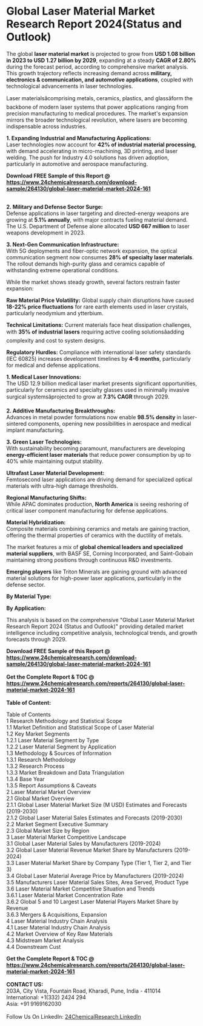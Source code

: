 <h1>Global Laser Material Market Research Report 2024(Status and Outlook)</h1><p>The global <strong>laser material market</strong> is projected to grow from <strong>USD 1.08 billion in 2023 to USD 1.27 billion by 2029</strong>, expanding at a steady <strong>CAGR of 2.80%</strong> during the forecast period, according to comprehensive market analysis. This growth trajectory reflects increasing demand across <strong>military, electronics &amp; communication, and automotive applications</strong>, coupled with technological advancements in laser technologies.</p><p>Laser materialsâcomprising metals, ceramics, plastics, and glassâform the backbone of modern laser systems that power applications ranging from precision manufacturing to medical procedures. The market's expansion mirrors the broader technological revolution, where lasers are becoming indispensable across industries.</p><p><strong>1. Expanding Industrial and Manufacturing Applications:</strong><br>
Laser technologies now account for <strong>42% of industrial material processing</strong>, with demand accelerating in micro-machining, 3D printing, and laser welding. The push for Industry 4.0 solutions has driven adoption, particularly in automotive and aerospace manufacturing.</p><div><b>Download FREE Sample of this Report @ 
            <a href="https://www.24chemicalresearch.com/download-sample/264130/global-laser-material-market-2024-161">
            https://www.24chemicalresearch.com/download-sample/264130/global-laser-material-market-2024-161</a></b></div><br><p><strong>2. Military and Defense Sector Surge:</strong><br>
Defense applications in laser targeting and directed-energy weapons are growing at <strong>5.1% annually</strong>, with major contracts fueling material demand. The U.S. Department of Defense alone allocated <strong>USD 667 million</strong> to laser weapons development in 2023.</p><p><strong>3. Next-Gen Communication Infrastructure:</strong><br>
With 5G deployments and fiber-optic network expansion, the optical communication segment now consumes <strong>28% of specialty laser materials</strong>. The rollout demands high-purity glass and ceramics capable of withstanding extreme operational conditions.</p><p>While the market shows steady growth, several factors restrain faster expansion:</p><p><strong>Raw Material Price Volatility:</strong> Global supply chain disruptions have caused <strong>18-22% price fluctuations</strong> for rare earth elements used in laser crystals, particularly neodymium and ytterbium.</p><p><strong>Technical Limitations:</strong> Current materials face heat dissipation challenges, with <strong>35% of industrial lasers</strong> requiring active cooling solutionsâadding complexity and cost to system designs.</p><p><strong>Regulatory Hurdles:</strong> Compliance with international laser safety standards (IEC 60825) increases development timelines by <strong>4-6 months</strong>, particularly for medical and defense applications.</p><p><strong>1. Medical Laser Innovations:</strong><br>
The USD 12.9 billion medical laser market presents significant opportunities, particularly for ceramics and specialty glasses used in minimally invasive surgical systemsâprojected to grow at <strong>7.3% CAGR</strong> through 2029.</p><p><strong>2. Additive Manufacturing Breakthroughs:</strong><br>
Advances in metal powder formulations now enable <strong>98.5% density</strong> in laser-sintered components, opening new possibilities in aerospace and medical implant manufacturing.</p><p><strong>3. Green Laser Technologies:</strong><br>
With sustainability becoming paramount, manufacturers are developing <strong>energy-efficient laser materials</strong> that reduce power consumption by up to 40% while maintaining output stability.</p><p><strong>Ultrafast Laser Material Development:</strong><br>
    Femtosecond laser applications are driving demand for specialized optical materials with ultra-high damage thresholds.</p><p><strong>Regional Manufacturing Shifts:</strong><br>
    While APAC dominates production, <strong>North America</strong> is seeing reshoring of critical laser component manufacturing for defense applications.</p><p><strong>Material Hybridization:</strong><br>
    Composite materials combining ceramics and metals are gaining traction, offering the thermal properties of ceramics with the ductility of metals.</p><p>The market features a mix of <strong>global chemical leaders and specialized material suppliers</strong>, with BASF SE, Corning Incorporated, and Saint-Gobain maintaining strong positions through continuous R&amp;D investments.</p><p><strong>Emerging players</strong> like Triton Minerals are gaining ground with advanced material solutions for high-power laser applications, particularly in the defense sector.</p><p><strong>By Material Type:</strong></p><p><strong>By Application:</strong></p><p>This analysis is based on the comprehensive "Global Laser Material Market Research Report 2024 (Status and Outlook)" providing detailed market intelligence including competitive analysis, technological trends, and growth forecasts through 2029.</p><div><b>Download FREE Sample of this Report @ 
            <a href="https://www.24chemicalresearch.com/download-sample/264130/global-laser-material-market-2024-161">
            https://www.24chemicalresearch.com/download-sample/264130/global-laser-material-market-2024-161</a></b></div><br><div><b>Get the Complete Report & TOC @ 
            <a href="https://www.24chemicalresearch.com/reports/264130/global-laser-material-market-2024-161">
            https://www.24chemicalresearch.com/reports/264130/global-laser-material-market-2024-161</a></b></div><br>
            <b>Table of Content:</b><p>Table of Contents<br />
1 Research Methodology and Statistical Scope<br />
1.1 Market Definition and Statistical Scope of Laser Material<br />
1.2 Key Market Segments<br />
1.2.1 Laser Material Segment by Type<br />
1.2.2 Laser Material Segment by Application<br />
1.3 Methodology & Sources of Information<br />
1.3.1 Research Methodology<br />
1.3.2 Research Process<br />
1.3.3 Market Breakdown and Data Triangulation<br />
1.3.4 Base Year<br />
1.3.5 Report Assumptions & Caveats<br />
2 Laser Material Market Overview<br />
2.1 Global Market Overview<br />
2.1.1 Global Laser Material Market Size (M USD) Estimates and Forecasts (2019-2030)<br />
2.1.2 Global Laser Material Sales Estimates and Forecasts (2019-2030)<br />
2.2 Market Segment Executive Summary<br />
2.3 Global Market Size by Region<br />
3 Laser Material Market Competitive Landscape<br />
3.1 Global Laser Material Sales by Manufacturers (2019-2024)<br />
3.2 Global Laser Material Revenue Market Share by Manufacturers (2019-2024)<br />
3.3 Laser Material Market Share by Company Type (Tier 1, Tier 2, and Tier 3)<br />
3.4 Global Laser Material Average Price by Manufacturers (2019-2024)<br />
3.5 Manufacturers Laser Material Sales Sites, Area Served, Product Type<br />
3.6 Laser Material Market Competitive Situation and Trends<br />
3.6.1 Laser Material Market Concentration Rate<br />
3.6.2 Global 5 and 10 Largest Laser Material Players Market Share by Revenue<br />
3.6.3 Mergers & Acquisitions, Expansion<br />
4 Laser Material Industry Chain Analysis<br />
4.1 Laser Material Industry Chain Analysis<br />
4.2 Market Overview of Key Raw Materials<br />
4.3 Midstream Market Analysis<br />
4.4 Downstream Cust</p><div><b>Get the Complete Report & TOC @ 
            <a href="https://www.24chemicalresearch.com/reports/264130/global-laser-material-market-2024-161">
            https://www.24chemicalresearch.com/reports/264130/global-laser-material-market-2024-161</a></b></div><br><b>CONTACT US:</b><br>
            203A, City Vista, Fountain Road, Kharadi, Pune, India - 411014<br>
            International: +1(332) 2424 294<br>
            Asia: +91 9169162030 <br><br>
            Follow Us On LinkedIn: <a href="https://www.linkedin.com/company/24chemicalresearch/">24ChemicalResearch LinkedIn</a>